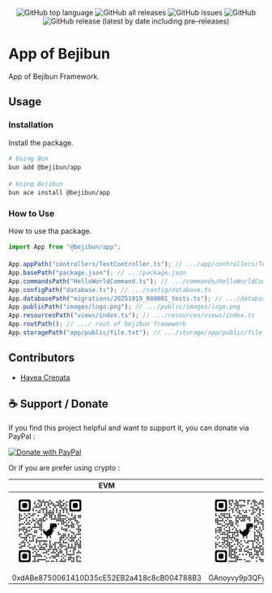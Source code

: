 <div align="center">

![GitHub top language](https://img.shields.io/github/languages/top/crenata/bejibun-app)
![GitHub all releases](https://img.shields.io/github/downloads/crenata/bejibun-app/total)
![GitHub issues](https://img.shields.io/github/issues/crenata/bejibun-app)
![GitHub](https://img.shields.io/github/license/crenata/bejibun-app)
![GitHub release (latest by date including pre-releases)](https://img.shields.io/github/v/release/crenata/bejibun-app?display_name=tag&include_prereleases)

</div>

# App of Bejibun
App of Bejibun Framework.

## Usage

### Installation
Install the package.

```bash
# Using Bun
bun add @bejibun/app

# Using Bejibun
bun ace install @bejibun/app
```

### How to Use
How to use tha package.

```ts
import App from "@bejibun/app";

App.appPath("controllers/TestController.ts"); // .../app/controllers/TestController.ts
App.basePath("package.json"); // .../package.json
App.commandsPath("HelloWorldCommand.ts"); // .../commands/HelloWorldCommand.ts
App.configPath("database.ts"); // .../config/database.ts
App.databasePath("migrations/20251019_000001_tests.ts"); // .../database/migrations/20251019_000001_tests.ts
App.publicPath("images/logo.png"); // .../public/images/logo.png
App.resourcesPath("views/index.ts"); // .../resources/views/index.ts
App.rootPath(); // .../ root of bejibun framework
App.storagePath("app/public/file.txt"); // .../storage/app/public/file.txt
```

## Contributors
- [Havea Crenata](mailto:havea.crenata@gmail.com)

## ☕ Support / Donate

If you find this project helpful and want to support it, you can donate via PayPal :

[![Donate with PayPal](https://img.shields.io/badge/Donate-PayPal-blue.svg?logo=paypal)](https://paypal.me/hafiizhghulam)

Or if you are prefer using crypto :

| EVM | Solana |
| --- | ------ |
| <img src="https://github.com/crenata/bejibun/blob/master/public/images/EVM.png?raw=true" width="150" /> | <img src="https://github.com/crenata/bejibun/blob/master/public/images/SOL.png?raw=true" width="150" /> |
| 0xdABe8750061410D35cE52EB2a418c8cB004788B3 | GAnoyvy9p3QFyxikWDh9hA3fmSk2uiPLNWyQ579cckMn |